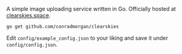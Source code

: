 A simple image uploading service written in Go. Officially hosted at [clearskies.space](https://clearskies.space).

`go get github.com/conradmorgan/clearskies`

Edit `config/example_config.json` to your liking and save it under `config/config.json`.
